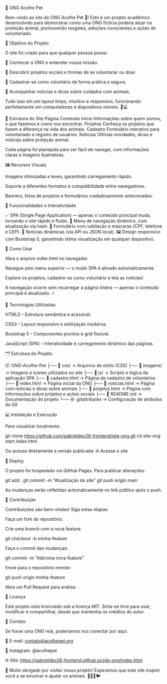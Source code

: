 🐾 ONG Acolhe Pet

Bem-vindo ao site da ONG Acolhe Pet 💚!
Este é um projeto acadêmico desenvolvido para demonstrar como uma ONG fictícia poderia atuar na proteção animal, promovendo resgates, adoções conscientes e ações de voluntariado.

🌟 Objetivo do Projeto

O site foi criado para que qualquer pessoa possa:

🐶 Conhecer a ONG e entender nossa missão.

💚 Descobrir projetos sociais e formas de se voluntariar ou doar.

📝 Cadastrar-se como voluntário de forma prática e segura.

📰 Acompanhar notícias e dicas sobre cuidados com animais.

Tudo isso em um layout limpo, intuitivo e responsivo, funcionando perfeitamente em computadores e dispositivos móveis. 📱💻

📄 Estrutura do Site
Página	Conteúdo
Início	Informações sobre quem somos, o que fazemos e como nos encontrar.
Projetos	Conheça os projetos que fazem a diferença na vida dos animais.
Cadastro	Formulário interativo para voluntariado e registro de usuários.
Notícias	Últimas novidades, dicas e notícias sobre proteção animal.

Cada página foi planejada para ser fácil de navegar, com informações claras e imagens ilustrativas.

🖼️ Recursos Visuais

Imagens otimizadas e leves, garantindo carregamento rápido.

Suporte a diferentes formatos e compatibilidade entre navegadores.

Banners, fotos de projetos e formulários cuidadosamente selecionados.

🚀 Funcionalidades e Interatividade

✅ SPA (Single Page Application) — apenas o conteúdo principal muda, tornando o site rápido e fluido.
🧭 Menu de navegação dinâmico, com atualização via hash.
🧾 Formulário com validação e máscaras (CPF, telefone e CEP).
📰 Notícias dinâmicas (via API ou JSON local).
🖼️ Design responsivo com Bootstrap 5, garantindo ótima visualização em qualquer dispositivo.

🧩 Como Usar

Abra o arquivo index.html no navegador.

Navegue pelo menu superior — o modo SPA é ativado automaticamente.

Explore os projetos, cadastre-se como voluntário e leia as notícias!

A navegação ocorre sem recarregar a página inteira — apenas o conteúdo principal é atualizado. ⚡

🎨 Tecnologias Utilizadas

HTML5 – Estrutura semântica e acessível.

CSS3 – Layout responsivo e estilização moderna.

Bootstrap 5 – Componentes prontos e grid flexível.

JavaScript (SPA) – Interatividade e carregamento dinâmico das páginas.

🗂️ Estrutura do Projeto

📦 ONG-Acolhe-Pet
├── 📁 css/             → Arquivos de estilo (CSS)
├── 📁 imagens/         → Imagens e ícones utilizados no site
├── 📁 js/              → Scripts e lógica da aplicação SPA
├── 📄 cadastro.html    → Página de cadastro de voluntários
├── 📄 index.html       → Página inicial da ONG
├── 📄 noticias.html    → Página com notícias e dicas sobre animais
├── 📄 projetos.html    → Página com informações sobre projetos e ações sociais
├── 📄 README.md        → Documentação do projeto
└── ⚙️ .gitattributes   → Configuração de atributos do Git


💻 Instalação e Execução

Para visualizar localmente:

git clone https://github.com/gabrieldev26-frontend/site-ong.git
cd site-ong
start index.html


Ou acesse diretamente a versão publicada:
🌐 Acesse o site

🚢 Deploy

O projeto foi hospedado via GitHub Pages.
Para publicar alterações:

git add .
git commit -m "Atualização do site"
git push origin main


As mudanças serão refletidas automaticamente no link público após o push.

🤝 Contribuição

Contribuições são bem-vindas!
Siga estas etapas:

Faça um fork do repositório.

Crie uma branch com a nova feature:

git checkout -b minha-feature


Faça o commit das mudanças:

git commit -m "Adiciona nova feature"


Envie para o repositório remoto:

git push origin minha-feature


Abra um Pull Request para análise.

📜 Licença

Este projeto está licenciado sob a licença MIT.
Sinta-se livre para usar, modificar e compartilhar, desde que mantenha os créditos do autor.

💌 Contato

Se fosse uma ONG real, poderíamos nos conectar por aqui:

📧 E-mail: contato@acolhepet.org

📸 Instagram: @acolhepet

🌐 Site: https://gabrieldev26-frontend.github.io/site-ong/index.html

💛 Muito obrigado por visitar nosso projeto!
Esperamos que este site inspire você a se envolver e ajudar os animais. 🐶🐱🐢🐦

